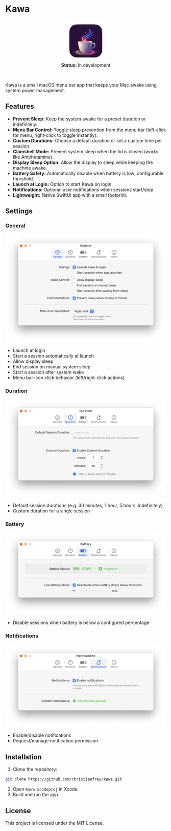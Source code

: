 # Kawa

<p align="center">
  <img src="./Kawa/Assets.xcassets/AppIcon.appiconset/AppIcon_256.png" width="128">
   <br>
   <strong>Status: </strong>In development<br>
   <!--br>
   <a href="https://github.com/christianfrey/kawa/releases"><strong>Download</strong></a>
    · 
   <a-- href="https://github.com/christianfrey/kawa/commits">Commits</a-->
</p>
</br>

Kawa is a small macOS menu bar app that keeps your Mac awake using system power management.

## Features

- **Prevent Sleep:** Keep the system awake for a preset duration or indefinitely.
- **Menu Bar Control:** Toggle sleep prevention from the menu bar (left-click for menu, right-click to toggle instantly).
- **Custom Durations:** Choose a default duration or set a custom time per session.
- **Clamshell Mode:** Prevent system sleep when the lid is closed (works like Amphetamine).
- **Display Sleep Option:** Allow the display to sleep while keeping the machine awake.
- **Battery Safety:** Automatically disable when battery is low; configurable threshold.
- **Launch at Login:** Option to start Kawa on login.
- **Notifications:** Optional user notifications when sessions start/stop.
- **Lightweight:** Native SwiftUI app with a small footprint.

## Settings

### General

<img src="./Assets/settings-01-general-tab.png" width="600">

- Launch at login
- Start a session automatically at launch
- Allow display sleep
- End session on manual system sleep
- Start a session after system wake
- Menu bar icon click behavior (left/right-click actions)

### Duration

<img src="./Assets/settings-02-duration-tab.png" width="600">

- Default session durations (e.g. 30 minutes, 1 hour, 5 hours, indefinitely)
- Custom duration for a single session

### Battery

<img src="./Assets/settings-03-battery-tab.png" width="600">

- Disable sessions when battery is below a configured percentage

### Notifications

<img src="./Assets/settings-04-notifications-tab.png" width="600">

- Enable/disable notifications
- Request/manage notification permission

## Installation

1. Clone the repository:

```bash
git clone https://github.com/christianfrey/kawa.git
```

2. Open `Kawa.xcodeproj` in Xcode.
3. Build and run the app.

## License

This project is licensed under the MIT License.
